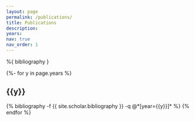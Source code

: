 ```yaml
---
layout: page
permalink: /publications/
title: Publications
description: 
years:
nav: true
nav_order: 1
---
```

<!-- _pages/publications.md -->
<div class="Publications">

%{ bibliography }

{%- for y in page.years %}
  <h2 class="year">{{y}}</h2>
  {% bibliography -f {{ site.scholar.bibliography }} -q @*[year={{y}}]* %}
{% endfor %}


</div>